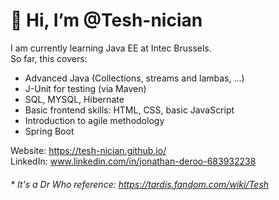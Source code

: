 # 👋 Hi, I’m @Tesh-nician 

I am currently learning Java EE at Intec Brussels. \
So far, this covers:
<UL>
<LI>Advanced Java (Collections, streams and lambas, ...)</LI>
<LI>J-Unit for testing (via Maven)</LI>
<LI>SQL, MYSQL, Hibernate</LI>
<LI>Basic frontend skills: HTML, CSS, basic JavaScript</LI>
<LI>Introduction to agile methodology</LI>
<LI>Spring Boot</LI>


</UL>

Website: https://tesh-nician.github.io/ \
LinkedIn: www.linkedin.com/in/jonathan-deroo-683932238  



###### \* It's a Dr Who reference: https://tardis.fandom.com/wiki/Tesh


<!---
Tesh-nician/Tesh-nician is a ✨ special ✨ repository because its `README.md` (this file) appears on your GitHub profile.
You can click the Preview link to take a look at your changes.
--->
